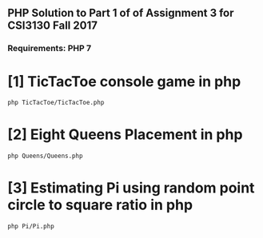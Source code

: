 ## PHP Solution to Part 1 of of Assignment 3 for CSI3130 Fall 2017
### Requirements: PHP 7

# [1] TicTacToe console game in php
```bash
php TicTacToe/TicTacToe.php
```

# [2] Eight Queens Placement in php
```bash
php Queens/Queens.php
```

# [3] Estimating Pi using random point circle to square ratio in php
```bash
php Pi/Pi.php
```
